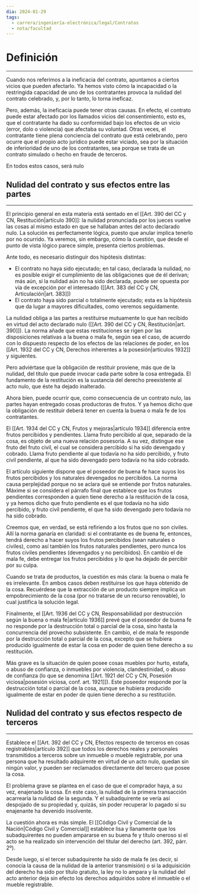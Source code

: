 ```yaml
---
dia: 2024-01-29
tags:
  - carrera/ingeniería-electrónica/legal/Contratos
  - nota/facultad
---
```

# Definición
---
Cuando nos referimos a la ineficacia del contrato, apuntamos a ciertos vicios que pueden afectarlo. Ya hemos visto cómo la incapacidad o la restringida capacidad de uno de los contratantes provoca la nulidad del contrato celebrado, y, por lo tanto, lo torna ineficaz. 

Pero, además, la ineficacia puede tener otras causas. En efecto, el contrato puede estar afectado por los llamados vicios del consentimiento, esto es, que el contratante ha dado su conformidad bajo los efectos de un vicio (error, dolo o violencia) que afectaba su voluntad. Otras veces, el contratante tiene plena conciencia del contrato que está celebrando, pero ocurre que el propio acto jurídico puede estar viciado, sea por la situación de inferioridad de uno de los contratantes, sea porque se trata de un contrato simulado o hecho en fraude de terceros. 

En todos estos casos, será nulo

## Nulidad del contrato y sus efectos entre las partes
---
El principio general en esta materia está sentado en el [[Art. 390 del CC y CN, Restitución|artículo 390]]: la nulidad pronunciada por los jueces vuelve las cosas al mismo estado en que se hallaban antes del acto declarado nulo. La solución es perfectamente lógica, puesto que anular implica tenerlo por no ocurrido. Ya veremos, sin embargo, cómo la cuestión, que desde el punto de vista lógico parece simple, presenta ciertos problemas.

Ante todo, es necesario distinguir dos hipótesis distintas: 

* El contrato no haya sido ejecutado; en tal caso, declarada la nulidad, no es posible exigir el cumplimiento de las obligaciones que de él derivan; más aún, si la nulidad aún no ha sido declarada, puede ser opuesta por vía de excepción por el interesado ([[Art. 383 del CC y CN, Articulación|art. 383]])
* El contrato haya sido parcial o totalmente ejecutado; esta es la hipótesis que da lugar a mayores dificultades, como veremos seguidamente. 

La nulidad obliga a las partes a restituirse mutuamente lo que han recibido en virtud del acto declarado nulo ([[Art. 390 del CC y CN, Restitución|art. 390]]). La norma añade que estas restituciones se rigen por las disposiciones relativas a la buena o mala fe, según sea el caso, de acuerdo con lo dispuesto respecto de los efectos de las relaciones de poder, en los [[Art. 1932 del CC y CN, Derechos inherentes a la posesión|artículos 1932]] y siguientes. 

Pero adviértase que la obligación de restituir proviene, más que de la nulidad, del título que puede invocar cada parte sobre la cosa entregada. El fundamento de la restitución es la sustancia del derecho preexistente al acto nulo, que éste ha dejado inalterado. 

Ahora bien, puede ocurrir que, como consecuencia de un contrato nulo, las partes hayan entregado cosas productoras de frutos. Y ya hemos dicho que la obligación de restituir deberá tener en cuenta la buena o mala fe de los contratantes. 

El [[Art. 1934 del CC y CN, Frutos y mejoras|artículo 1934]] diferencia entre frutos percibidos y pendientes. Llama fruto percibido al que, separado de la cosa, es objeto de una nueva relación posesoria. A su vez, distingue ese fruto del fruto civil, el cual se considera percibido si ha sido devengado y cobrado. Llama fruto pendiente al que todavía no ha sido percibido, y fruto civil pendiente, al que ha sido devengado pero todavía no ha sido cobrado. 

El artículo siguiente dispone que el poseedor de buena fe hace suyos los frutos percibidos y los naturales devengados no percibidos. La norma causa perplejidad porque no se aclara qué se entiende por frutos naturales. Máxime si se considera el párrafo final que establece que los frutos pendientes corresponden a quien tiene derecho a la restitución de la cosa, y ya hemos dicho que fruto pendiente es el que todavía no ha sido percibido, y fruto civil pendiente, el que ha sido devengado pero todavía no ha sido cobrado. 

Creemos que, en verdad, se está refiriendo a los frutos que no son civiles. Allí la norma ganaría en claridad: si el contratante es de buena fe, entonces, tendrá derecho a hacer suyos los frutos percibidos (sean naturales o civiles), como así también los frutos naturales pendientes, pero nunca los frutos civiles pendientes (devengados y no percibidos). En cambio el de mala fe, debe entregar los frutos percibidos y lo que ha dejado de percibir por su culpa. 

Cuando se trata de productos, la cuestión es más clara: la buena o mala fe es irrelevante. En ambos casos deben restituirse los que haya obtenido de la cosa. Recuérdese que la extracción de un producto siempre implica un empobrecimiento de la cosa (por no tratarse de un recurso renovable), lo cual justifica la solución legal. 

Finalmente, el [[Art. 1936 del CC y CN, Responsabilidad por destrucción según la buena o mala fe|artículo 1936]] prevé que el poseedor de buena fe no responde por la destrucción total o parcial de la cosa, sino hasta la concurrencia del provecho subsistente. En cambio, el de mala fe responde por la destrucción total o parcial de la cosa, excepto que se hubiera producido igualmente de estar la cosa en poder de quien tiene derecho a su restitución. 

Más grave es la situación de quien posee cosas muebles por hurto, estafa, o abuso de confianza, o inmuebles por violencia, clandestinidad, o abuso de confianza (lo que se denomina [[Art. 1921 del CC y CN, Posesión viciosa|posesión viciosa, conf. art. 1921]]). Este poseedor responde por la destrucción total o parcial de la cosa, aunque se hubiera producido igualmente de estar en poder de quien tiene derecho a su restitución.

## Nulidad del contrato y sus efectos respecto de terceros
---
Establece el [[Art. 392 del CC y CN, Efectos respecto de terceros en cosas registrables|artículo 392]] que todos los derechos reales y personales transmitidos a terceros sobre un inmueble o mueble registrable, por una persona que ha resultado adquirente en virtud de un acto nulo, quedan sin ningún valor, y pueden ser reclamados directamente del tercero que posee la cosa.

El problema grave se plantea en el caso de que el comprador haya, a su vez, enajenado la cosa. En este caso, la nulidad de la primera transacción acarrearía la nulidad de la segunda. Y el subadquirente se vería así despojado de su propiedad y, quizás, sin poder recuperar lo pagado si su enajenante ha devenido insolvente.

La cuestión ahora es más simple. El [[Código Civil y Comercial de la Nación|Código Civil y Comercial]] establece lisa y llanamente que los subadquirentes no pueden ampararse en su buena fe y título oneroso si el acto se ha realizado sin intervención del titular del derecho (art. 392, párr. 2º). 

Desde luego, si el tercer subadquirente ha sido de mala fe (es decir, si conocía la causa de la nulidad de la anterior transmisión) o si la adquisición del derecho ha sido por título gratuito, la ley no lo ampara y la nulidad del acto anterior deja sin efecto los derechos adquiridos sobre el inmueble o el mueble registrable.